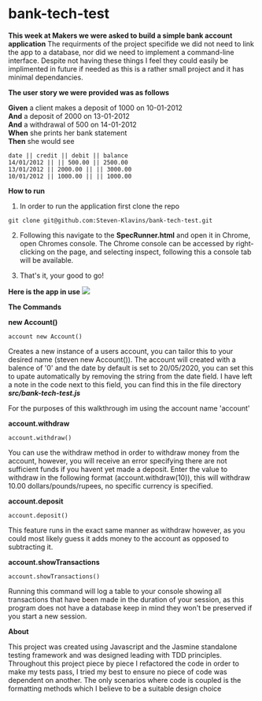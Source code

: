 # bank-tech-test

**This week at Makers we were asked to build a simple bank account application**
The requirments of the project specifide we did not need to link the app to a database, nor did we need to implement a command-line interface. Despite not having these things I feel they could easily be implimented in future if needed as this is a rather small project and it has minimal dependancies.

**The user story we were provided was as follows**

**Given** a client makes a deposit of 1000 on 10-01-2012  
**And** a deposit of 2000 on 13-01-2012  
**And** a withdrawal of 500 on 14-01-2012  
**When** she prints her bank statement  
**Then** she would see
```
date || credit || debit || balance
14/01/2012 || || 500.00 || 2500.00
13/01/2012 || 2000.00 || || 3000.00
10/01/2012 || 1000.00 || || 1000.00
```
**How to run**
1) In order to run the application first clone the repo

``` git clone git@github.com:Steven-Klavins/bank-tech-test.git ```

2) Following this navigate to the **SpecRunner.html** and open it in Chrome,
open Chromes console. The Chrome console can be accessed by right-clicking on the page, and selecting inspect,
following this a console tab will be available. 

3) That's it, your good to go!

**Here is the app in use**
![](images/Screenshot.png)

**The Commands**

**new Account()** 

``` account new Account() ```


Creates a new instance of a users account, you can tailor this to your desired name (steven new Account()). The account will created with a balence of '0' and the date by default is set to 20/05/2020, you can set this to upate automatically by removing the string from the date field. I have left a note in the code next to this field, you can find this in the file directory ***src/bank-tech-test.js***

For the purposes of this walkthrough im using the account name 'account'

**account.withdraw**

``` account.withdraw() ```

You can use the withdraw method in order to withdraw money from the account, however, you will receive an error specifying there are not sufficient funds if you havent yet made a deposit. Enter the value to withdraw in the following format (account.withdraw(10)), this will withdraw 10.00 dollars/pounds/rupees, no specific currency is specified.

**account.deposit**

``` account.deposit() ```

This feature runs in the exact same manner as withdraw however, as you could most likely guess it adds money to the account  as opposed to subtracting it. 

**account.showTransactions**

``` account.showTransactions() ```

Running this command will log a table to your console showing all transactions that have been made in the duration of your session, as this program does not have a database keep in mind they won't be preserved if you start a new session.  

**About**

This project was created using Javascript and the Jasmine standalone testing framework and was designed leading with TDD principles. Throughout this project piece by piece I refactored the code in order to make my tests pass, I tried my best to ensure no piece of code was dependent on another. The only scenarios where code is coupled is the formatting methods which I believe to be a suitable design choice


